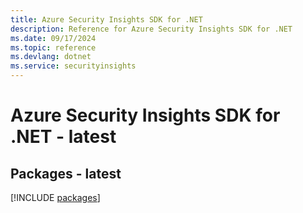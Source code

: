 ```yaml
---
title: Azure Security Insights SDK for .NET
description: Reference for Azure Security Insights SDK for .NET
ms.date: 09/17/2024
ms.topic: reference
ms.devlang: dotnet
ms.service: securityinsights
---
```

# Azure Security Insights SDK for .NET - latest
## Packages - latest
[!INCLUDE [packages](security-insights-index.md)]